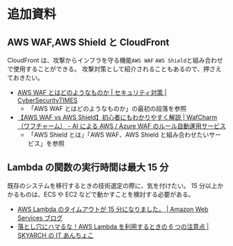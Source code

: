 # 追加資料

## AWS WAF,AWS Shield と CloudFront

CloudFront は、攻撃からインフラを守る機能`AWS WAF` `AWS Shield`と組み合わせで使用することができる。
攻撃対策として紹介されることもあるので、押さえておきたい。

-   [AWS WAF とはどのようなものか | セキュリティ対策 | CyberSecurityTIMES](https://www.shadan-kun.com/blog/measure/1414/)
    -   「AWS WAF とはどのようなものか」の最初の段落を参照
-   [【AWS WAF vs AWS Shield】初心者にもわかりやすく解説 | WafCharm（ワフチャーム） - AI による AWS / Azure WAF のルール自動運用サービス](https://www.wafcharm.com/blog/aws-waf-vs-aws-shield-for-beginners/)
    -   「AWS Shield とは」「AWS WAF、AWS Shield と組み合わせたいサービス」を参照

## Lambda の関数の実行時間は最大 15 分

既存のシステムを移行するときの技術選定の際に、気を付けたい。
15 分以上かかるものは、ECS や EC2 などで動かすことを検討する必要がある。

-   [AWS Lambda のタイムアウトが 15 分になりました。 | Amazon Web Services ブログ](https://aws.amazon.com/jp/blogs/news/aws-lambda-timeout-15min/)
-   [落とし穴にハマるな！AWS Lambda を利用するときの 6 つの注意点 | SKYARCH の IT あんちょこ](https://www.skyarch.net/column/aws-lambda-important-point/)
